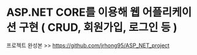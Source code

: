 # ASP.NET CORE를 이용해 웹 어플리케이션 구현 ( CRUD, 회원가입, 로그인 등 )

프로젝트 완성본 >> https://github.com/jrhong95/ASP_NET_project
